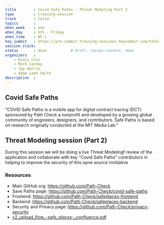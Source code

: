 ```yaml
---
title        : Covid Safe Paths - Threat Modeling Part 2
type         : training-session
track        : Covid
topics       :
when_week    : one
when_day     : 5th - Friday
when_time    : WS-1
hey_summit   : https://pre-summit-training-sessions.heysummit.com/talks/threat-modeling-introduction/
session_slack:
status       : done           # draft, review-content, done
organizers   : 
    - Dinis Cruz
    - Mark Carney
    - Jay Harris
    - Adam Leon Smith
description  : 
---
```


## Covid Safe Paths

"COVID Safe Paths is a mobile app for digital contract tracing (DCT) sponsored by Path Check a nonprofit and developed by a growing global community of engineers, designers, and contributors. Safe Paths is based on research originally conducted at the MIT Media Lab."

## Threat Modeling session (Part 2)

During this session we will be doing a live Threat Modelingf review of the application and collaborate with key "Covid Safe Paths" contributors in helping to improve the security of this opne source innitiative


### Resources

 - Main GitHub org: https://github.com/Path-Check
 - Save Paths page: https://github.com/Path-Check/covid-safe-paths
 - Frontend: https://github.com/Path-Check/safeplaces-frontend
 - Backend: https://github.com/Path-Check/safeplaces-backend
 - Security and Privacy page: https://github.com/Path-Check/privacy-security 
 - [v2_upload_flow_-_safe_places_-_confluence.pdf](https://os-summit.slack.com/files/U014V5N4RLL/F014PAGSZ6X/v2_upload_flow_-_safe_places_-_confluence.pdf)

